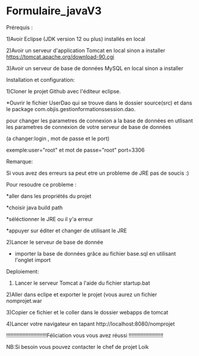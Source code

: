 # Formulaire_javaV3
Prérequis :

1)Avoir  Eclipse (JDK version 12 ou plus) installés en local

2)Avoir un serveur d'application Tomcat en local sinon a installer https://tomcat.apache.org/download-90.cgi

3)Avoir un serveur de base de données  MySQL en local sinon a installer 


Installation et configuration:

1)Cloner le projet Github avec l'éditeur eclipse.

*Ouvrir le fichier UserDao qui se trouve dans le dossier source(src) et dans le package com.objis.gestionformationssession.dao. 

pour changer les parametres de connexion a la base de données en utlisant les parametres de connexion de votre serveur de base de données

(a changer:login , mot de passe et le port)

exemple:user="root" et mot de passe="root" port=3306

Remarque:

Si vous avez des erreurs sa peut etre un probleme de JRE pas de soucis :)

Pour resoudre ce probleme :

*aller dans les propriétés du projet

*choisir java build path

*séléctionner le JRE ou il y'a erreur 

*appuyer sur éditer et changer de utilisant le JRE 

2)Lancer le serveur de base de donnée

* importer la base de données grâce au fichier base.sql en utilisant l'onglet import

Deploiement:

1) Lancer le serveur Tomcat a l'aide du fichier startup.bat

2)Aller dans eclipe et exporter le projet (vous aurez un fichier nomprojet.war

3)Copier ce fichier et le coller dans le dossier webapps de tomcat

4)Lancer votre navigateur en tapant http://localhost:8080/nomprojet 

!!!!!!!!!!!!!!!!!!!!!!!!!!!Féliciation vous vous avez réussi !!!!!!!!!!!!!!!!!!!!!!!

NB:Si besoin vous pouvez contacter le chef de projet Loik
